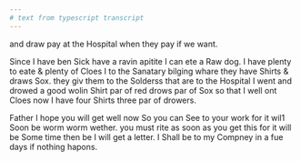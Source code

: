 ```yaml
---
# text from typescript transcript
---
```

and draw pay at the Hospital when they pay if we want. 

Since I have ben Sick have a ravin apitite I can ete a Raw dog. I have plenty to eate & plenty of Cloes  I to the Sanatary bilging whare they have Shirts & draws Sox. they giv them to the Solderss that are to the Hospital I went and drowed a good wolin Shirt par of red drows par of Sox so that I well ont Cloes now I have four Shirts three par of drowers. 

Father I hope you will get well now So you can See to your work for it wil1 Soon be worm worm wether. you must rite as soon as you get this for it will be Some time then be I will get a letter. I Shall be to my Compney in a fue days if nothing hapons.
